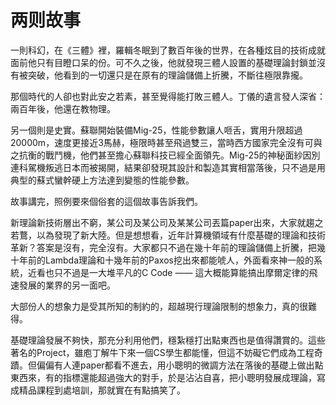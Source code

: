 # 两则故事

一則科幻，在《三體》裡，羅輯冬眠到了數百年後的世界，在各種炫目的技術成就面前他只有目瞪口呆的份。可不久之後，他就發現三體人設置的基礎理論封鎖並沒有被突破，他看到的一切還只是在原有的理論儲備上折騰，不斷往極限靠攏。

那個時代的人卻也對此安之若素，甚至覺得能打敗三體人。丁儀的遺言發人深省：兩百年後，他還在教物理。

另一個則是史實。蘇聯開始裝備Mig-25，性能參數讓人咂舌，實用升限超過20000m，速度更接近3馬赫，極限時甚至飛過雙三，當時西方國家完全沒有可與之抗衡的戰鬥機，他們甚至擔心蘇聯科技已經全面領先。Mig-25的神秘面紗因別連科駕機叛逃日本而被揭開，結果卻發現其設計和製造其實相當落後，只不過是用典型的蘇式蠻幹硬上方法達到變態的性能參數。

故事講完，照例要來個俗套的這個故事告訴我們。

新理論新技術層出不窮，某公司及某公司及某某公司丟篇paper出來，大家就趨之若鶩，以為發現了新大陸。但是想想看，近年計算機領域有什麼基礎的理論和技術革新？答案是沒有，完全沒有。大家都只不過在幾十年前的理論儲備上折騰，把幾十年前的Lambda理論和十幾年前的Paxos挖出來都能唬人，外面看來神一般的系統，近看也只不過是一大堆平凡的C Code —— 這大概能算能搞出摩爾定律的飛速發展的業界的另一面吧。

大部份人的想象力是受其所知的制約的，超越現行理論限制的想象力，真的很難得。

基礎理論發展不夠快，那充分利用他們，穩紮穩打出點東西也是值得讚賞的。這些著名的Project，雖庖丁解牛下來一個CS學生都能懂，但這不妨礙它們成為工程奇蹟。但偏偏有人連paper都看不進去，用小聰明的微調方法在落後的基礎上做出點東西來，有的指標還能超過強大的對手，於是沾沾自喜，把小聰明發展成理論，寫成精品課程到處培訓，那就實在有點搞笑了。